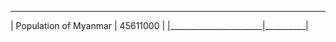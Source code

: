  __________________________________ 
| Population of Myanmar | 45611000 |
|_______________________|__________|